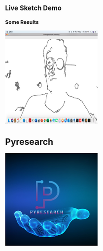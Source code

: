 ## Live Sketch Demo

### Some Results


<img src="https://github.com/noorkhokhar99/live-Sketch/blob/main/Screen%20Shot%201444-03-03%20at%2011.15.47%20PM.png" alt="" data-canonical-src="https://github.com/noorkhokhar99/live-Sketch/blob/main/Screen%20Shot%201444-03-03%20at%2011.15.47%20PM.png" width="300" height="300" />


# Pyresearch

<img src="https://github.com/noorkhokhar99/live-Sketch/blob/main/channels4_profile.jpeg" data-canonical-src="https://github.com/noorkhokhar99/live-Sketch/blob/main/channels4_profile.jpeg" width="300" height="300" />


